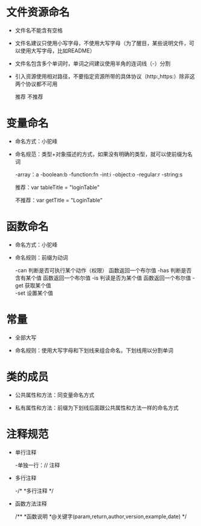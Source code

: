 # 文件资源命名

* 文件名不能含有空格

* 文件名建议只使用小写字母，不使用大写字母（为了醒目，某些说明文件，可以使用大写字母，比如README）

* 文件名包含多个单词时，单词之间建议使用半角的连词线（-）分割

* 引入资源使用相对路径，不要指定资源所带的具体协议（http:,https:）除非这两个协议都不可用

    推荐<script src="//cdn.com/foundation.min.js"></script>
    不推荐<script src="http://cdn.com/foundation.min.js"></script>

# 变量命名

* 命名方式：小驼峰

* 命名规范：类型+对象描述的方式，如果没有明确的类型，就可以使前缀为名词

    -array：a
    -boolean:b
    -function:fn
    -int:i
    -object:o
    -regular:r
    -string:s

     推荐：var tableTitle = "loginTable"

     不推荐：var getTitle = "LoginTable"

# 函数命名

* 命名方式：小驼峰

* 命名规则：前缀为动词

    -can  判断是否可执行某个动作（权限） 函数返回一个布尔值
    -has  判断是否含有某个值  函数返回一个布尔值
    -is   判读是否为某个值 函数返回一个布尔值
    -get  获取某个值  
    -set  设置某个值

# 常量

* 全部大写

* 命名规则：使用大写字母和下划线来组合命名，下划线用以分割单词

# 类的成员

* 公共属性和方法：同变量命名方式

* 私有属性和方法：前缀为下划线后面跟公共属性和方法一样的命名方式

# 注释规范

* 单行注释

    -单独一行：// 注释

* 多行注释

    -/*
      *多行注释
      */

* 函数方法注释

    /**
    *函数说明
    *@关键字(param,return,author,version,example,date)
    */

